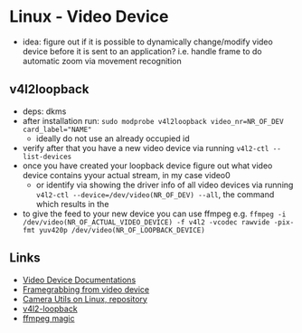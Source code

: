 # Linux - Video Device
- idea: figure out if it is possible to dynamically change/modify video device before it is sent to an application? i.e. handle frame to do automatic zoom via movement recognition
## v4l2loopback
- deps: dkms
- after installation run: `sudo modprobe v4l2loopback video_nr=NR_OF_DEV card_label="NAME"`
    - ideally do not use an already occupied id
- verify after that you have a new video device via running `v4l2-ctl --list-devices`
- once you have created your loopback device figure out what video device contains yyour actual stream, in my case video0
    - or identify via showing the driver info of all video devices via running `v4l2-ctl --device=/dev/video(NR_OF_DEV) --all`, the command which results in the 
- to give the feed to your new device you can use ffmpeg e.g. `ffmpeg -i /dev/video(NR_OF_ACTUAL_VIDEO_DEVICE) -f v4l2 -vcodec rawvide -pix-fmt yuv420p /dev/video(NR_OF_LOOPBACK_DEVICE)`
## Links
- [Video Device Documentations](https://tldp.org/HOWTO/Webcam-HOWTO/dev-intro.html) 
- [Framegrabbing from video device](https://tldp.org/HOWTO/Webcam-HOWTO/framegrabbers.html) 
- [Camera Utils on Linux, repository](https://git.linuxtv.org/v4l-utils.git) 
- [v4l2-loopback](https://github.com/v4l2loopback/v4l2loopback) 
- [ffmpeg magic](https://stackoverflow.com/questions/56564895/ffmpeg-record-capture-stream-and-do-scene-detection-at-the-same-time) 
